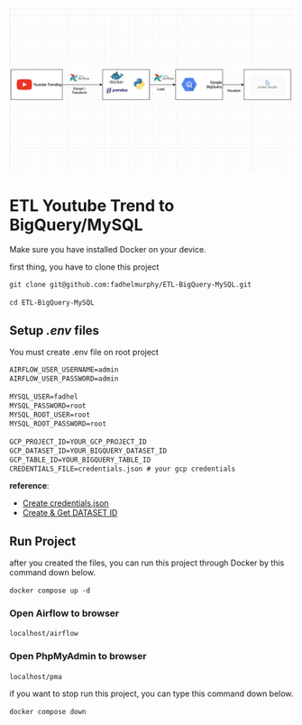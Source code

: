 ![](assets/20240229_112916_ETL.png)

# ETL Youtube Trend to BigQuery/MySQL

Make sure you have installed Docker on your device.

first thing, you have to clone this project

```
git clone git@github.com:fadhelmurphy/ETL-BigQuery-MySQL.git

cd ETL-BigQuery-MySQL
```

## Setup *.env* files

You must create .env file on root project

```
AIRFLOW_USER_USERNAME=admin
AIRFLOW_USER_PASSWORD=admin

MYSQL_USER=fadhel
MYSQL_PASSWORD=root
MYSQL_ROOT_USER=root
MYSQL_ROOT_PASSWORD=root

GCP_PROJECT_ID=YOUR_GCP_PROJECT_ID
GCP_DATASET_ID=YOUR_BIGQUERY_DATASET_ID
GCP_TABLE_ID=YOUR_BIGQUERY_TABLE_ID
CREDENTIALS_FILE=credentials.json # your gcp credentials

```

**reference**:

* [Create credentials.json](https://www.arengu.com/tutorials/how-to-create-a-google-bigquery-service-account-to-use-the-rest-api)
* [Create &amp; Get DATASET ID](https://bipp.io/sql-tutorial/big-query/create-a-database/)

## Run Project

after you created the files, you can run this project through Docker by this command down below.

`docker compose up -d`

### Open Airflow to browser

`localhost/airflow`

### Open PhpMyAdmin to browser

`localhost/pma`

if you want to stop run this project, you can type this command down below.

`docker compose down`
